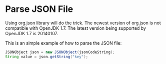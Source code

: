 # Parse JSON File

Using org.json library will do the trick. The newest version of org.json is not compatible with OpenJDK 1.7. The latest version being supported by OpenJDK 1.7 is 20140107.

This is an simple example of how to parse the JSON file:

  ```java
JSONObject json = new JSONObject(jsonCodeString);
String value = json.getString("key");
  ```
